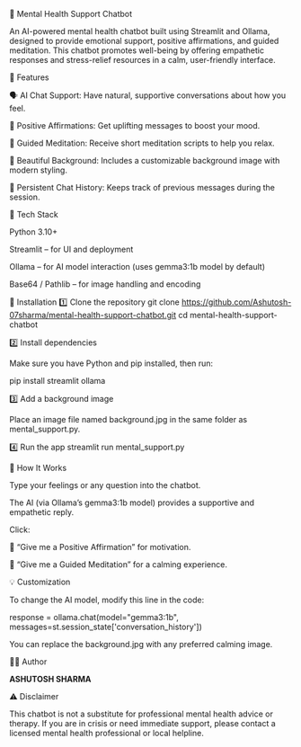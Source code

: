 🌿 Mental Health Support Chatbot

An AI-powered mental health chatbot built using Streamlit and Ollama, designed to provide emotional support, positive affirmations, and guided meditation.
This chatbot promotes well-being by offering empathetic responses and stress-relief resources in a calm, user-friendly interface.

🧠 Features

🗣️ AI Chat Support: Have natural, supportive conversations about how you feel.

💬 Positive Affirmations: Get uplifting messages to boost your mood.

🧘 Guided Meditation: Receive short meditation scripts to help you relax.

🎨 Beautiful Background: Includes a customizable background image with modern styling.

🧾 Persistent Chat History: Keeps track of previous messages during the session.

🧩 Tech Stack

Python 3.10+

Streamlit – for UI and deployment

Ollama – for AI model interaction (uses gemma3:1b model by default)

Base64 / Pathlib – for image handling and encoding

🚀 Installation
1️⃣ Clone the repository
git clone https://github.com/Ashutosh-07sharma/mental-health-support-chatbot.git
cd mental-health-support-chatbot

2️⃣ Install dependencies

Make sure you have Python and pip installed, then run:

pip install streamlit ollama

3️⃣ Add a background image

Place an image file named background.jpg in the same folder as mental_support.py.

4️⃣ Run the app
streamlit run mental_support.py

🧘 How It Works

Type your feelings or any question into the chatbot.

The AI (via Ollama’s gemma3:1b model) provides a supportive and empathetic reply.

Click:

💬 “Give me a Positive Affirmation” for motivation.

🧘 “Give me a Guided Meditation” for a calming experience.

💡 Customization

To change the AI model, modify this line in the code:

response = ollama.chat(model="gemma3:1b", messages=st.session_state['conversation_history'])


You can replace the background.jpg with any preferred calming image.

🧑‍💻 Author

**ASHUTOSH SHARMA**

⚠️ Disclaimer

This chatbot is not a substitute for professional mental health advice or therapy.
If you are in crisis or need immediate support, please contact a licensed mental health professional or local helpline.
